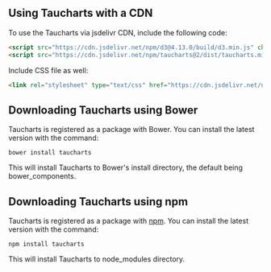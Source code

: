 ## Using Taucharts with a CDN

To use the Taucharts via jsdelivr CDN, include the following code:

```html
<script src="https://cdn.jsdelivr.net/npm/d3@4.13.0/build/d3.min.js" charset="utf-8"></script>
<script src="https://cdn.jsdelivr.net/npm/taucharts@2/dist/taucharts.min.js" type="text/javascript"></script>
```

Include CSS file as well:

```html
<link rel="stylesheet" type="text/css" href="https://cdn.jsdelivr.net/npm/taucharts@2/dist/taucharts.min.css">
```

## Downloading Taucharts using Bower

Taucharts is registered as a package with Bower. You can install the latest version with the command:

```
bower install taucharts
```

This will install Taucharts to Bower's install directory, the default being bower_components. 


## Downloading Taucharts using npm

Taucharts is registered as a package with [npm](https://www.npmjs.com/package/taucharts). You can install the latest version with the command:

```
npm install taucharts
```

This will install Taucharts to node_modules directory.